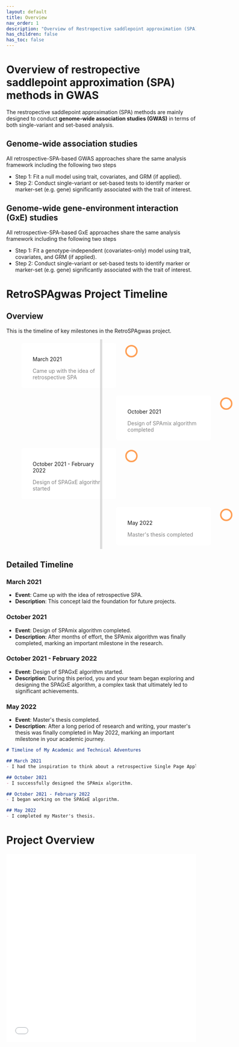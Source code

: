 ```yaml
---
layout: default
title: Overview
nav_order: 1
description: "Overview of Restropective saddlepoint approximation (SPA) methods in GWAS."
has_children: false
has_toc: false
---
```


# Overview of restropective saddlepoint approximation (SPA) methods in GWAS

The restropective saddlepoint approximation (SPA) methods are mainly designed to conduct **genome-wide association studies (GWAS)** in terms of both single-variant and set-based analysis. 

## Genome-wide association studies

All retrospective-SPA-based GWAS approaches share the same analysis framework including the following two steps

- Step 1: Fit a null model using trait, covariates, and GRM (if applied).
- Step 2: Conduct single-variant or set-based tests to identify marker or marker-set (e.g. gene) significantly associated with the trait of interest.


##  Genome-wide gene-environment interaction (GxE) studies

All retrospective-SPA-based GxE approaches share the same analysis framework including the following two steps

- Step 1: Fit a genotype-independent (covariates-only) model using trait, covariates, and GRM (if applied).
- Step 2: Conduct single-variant or set-based tests to identify marker or marker-set (e.g. gene) significantly associated with the trait of interest.



# RetroSPAgwas Project Timeline

## Overview
This is the timeline of key milestones in the RetroSPAgwas project.

<!DOCTYPE html>
<html lang="en">
<head>
    <meta charset="UTF-8">
    <meta name="viewport" content="width=device-width, initial-scale=1.0">
    <title>RetroSPAgwas Timeline</title>
    <style>
        .timeline {
            position: relative;
            max-width: 600px;
            margin: 0 auto;
        }
        .timeline::after {
            content: '';
            position: absolute;
            width: 6px;
            background-color: #ddd;
            top: 0;
            bottom: 0;
            left: 50%;
            margin-left: -3px;
        }
        .container {
            padding: 10px 40px;
            position: relative;
            background-color: inherit;
            width: 50%;
        }
        .container::after {
            content: '';
            position: absolute;
            width: 25px;
            height: 25px;
            right: -17px;
            background-color: white;
            border: 4px solid #FF9F55;
            top: 15px;
            border-radius: 50%;
            z-index: 1;
        }
        .left { left: 0; }
        .right { left: 50%; }
        .content {
            padding: 20px 30px;
            background-color: #fff;
            position: relative;
            border-radius: 6px;
        }
        .time { display: block; color: grey; }
    </style>
</head>
<body>
    <div class="timeline">
        <div class="container left">
            <div class="content">
                <p>March 2021</p>
                <span class="time">Came up with the idea of retrospective SPA</span>
            </div>
        </div>
        <div class="container right">
            <div class="content">
                <p>October 2021</p>
                <span class="time">Design of SPAmix algorithm completed</span>
            </div>
        </div>
        <div class="container left">
            <div class="content">
                <p>October 2021 - February 2022</p>
                <span class="time">Design of SPAGxE algorithm started</span>
            </div>
        </div>
        <div class="container right">
            <div class="content">
                <p>May 2022</p>
                <span class="time">Master's thesis completed</span>
            </div>
        </div>
    </div>
</body>
</html>

## Detailed Timeline

### March 2021
- **Event**: Came up with the idea of retrospective SPA.
- **Description**: This concept laid the foundation for future projects.

### October 2021
- **Event**: Design of SPAmix algorithm completed.
- **Description**: After months of effort, the SPAmix algorithm was finally completed, marking an important milestone in the research.

### October 2021 - February 2022
- **Event**: Design of SPAGxE algorithm started.
- **Description**: During this period, you and your team began exploring and designing the SPAGxE algorithm, a complex task that ultimately led to significant achievements.

### May 2022
- **Event**: Master's thesis completed.
- **Description**: After a long period of research and writing, your master's thesis was finally completed in May 2022, marking an important milestone in your academic journey.






```markdown
# Timeline of My Academic and Technical Adventures

## March 2021
- I had the inspiration to think about a retrospective Single Page Application (SPA).

## October 2021
- I successfully designed the SPAmix algorithm.

## October 2021 - February 2022
- I began working on the SPAGxE algorithm.

## May 2022
- I completed my Master's thesis.
```









<!DOCTYPE html>
<html>
<head>
  <meta charset="UTF-8">
  <title>Project Overview</title>
</head>
<body>

<h1>Project Overview</h1>

<!-- Embed the timeline -->
<iframe src="timeline.html" style="width:100%; height:500px; border:none;"></iframe>

</body>
</html>

